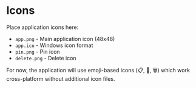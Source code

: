 # Icons

Place application icons here:

- `app.png` - Main application icon (48x48)
- `app.ico` - Windows icon format
- `pin.png` - Pin icon
- `delete.png` - Delete icon

For now, the application will use emoji-based icons (📋, 📌, 🗑) which work cross-platform without additional icon files.
